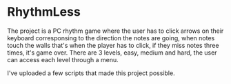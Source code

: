 # RhythmLess

The project is a PC rhythm game where the user has to click arrows on their keyboard corresponsing to the direction the notes are going, when notes touch the walls that's when the player has to click, if they miss notes three times, it's game over. There are 3 levels, easy, medium and hard, the user can access each level through a menu.

I've uploaded a few scripts that made this project possible.
